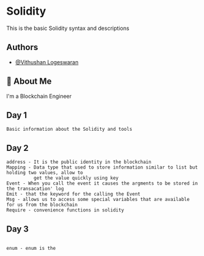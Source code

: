 
# Solidity

This is the basic Solidity syntax and descriptions 


## Authors

- [@Vithushan Logeswaran](https://github.com/Dev-Vithushan)



## 🚀 About Me
I'm a Blockchain Engineer 


## Day 1
```solidity
Basic information about the Solidity and tools
```
## Day 2

```solidity
address - It is the public identity in the blockchain
Mapping - Data type that used to store information similar to list but holding two values, allow to
          get the value quickly using key
Event - When you call the event it causes the argments to be stored in the transacation' log 
Emit - that the keyword for the calling the Event
Msg - allows us to access some special variables that are available for us from the blockchain
Require - convenience functions in solidity
```

## Day 3

```solidity

enum - enum is the 
```

